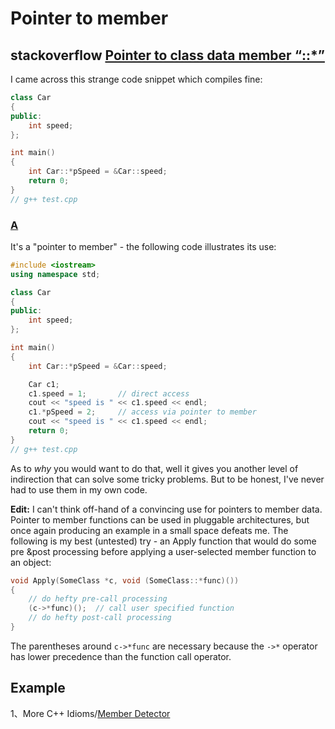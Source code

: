 # Pointer to member



## stackoverflow [Pointer to class data member “::*”](https://stackoverflow.com/questions/670734/pointer-to-class-data-member)

I came across this strange code snippet which compiles fine:

```cpp
class Car
{
public:
	int speed;
};

int main()
{
	int Car::*pSpeed = &Car::speed;
	return 0;
}
// g++ test.cpp

```



### [A](https://stackoverflow.com/a/670744)

It's a "pointer to member" - the following code illustrates its use:

```cpp
#include <iostream>
using namespace std;

class Car
{
public:
	int speed;
};

int main()
{
	int Car::*pSpeed = &Car::speed;

	Car c1;
	c1.speed = 1;       // direct access
	cout << "speed is " << c1.speed << endl;
	c1.*pSpeed = 2;     // access via pointer to member
	cout << "speed is " << c1.speed << endl;
	return 0;
}
// g++ test.cpp

```

As to *why* you would want to do that, well it gives you another level of indirection that can solve some tricky problems. But to be honest, I've never had to use them in my own code.

**Edit:** I can't think off-hand of a convincing use for pointers to member data. Pointer to member functions can be used in pluggable architectures, but once again producing an example in a small space defeats me. The following is my best (untested) try - an Apply function that would do some pre &post processing before applying a user-selected member function to an object:

```cpp
void Apply(SomeClass *c, void (SomeClass::*func)())
{
	// do hefty pre-call processing
	(c->*func)();  // call user specified function
	// do hefty post-call processing
}

```

The parentheses around `c->*func` are necessary because the `->*` operator has lower precedence than the function call operator.



## Example

1、More C++ Idioms/[Member Detector](https://en.wikibooks.org/wiki/More_C%2B%2B_Idioms/Member_Detector)

